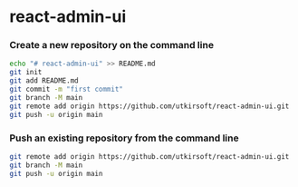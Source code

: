 # react-admin-ui
### Create a new repository on the command line
```bash
echo "# react-admin-ui" >> README.md
git init
git add README.md
git commit -m "first commit"
git branch -M main
git remote add origin https://github.com/utkirsoft/react-admin-ui.git
git push -u origin main
```
### Push an existing repository from the command line
```bash
git remote add origin https://github.com/utkirsoft/react-admin-ui.git
git branch -M main
git push -u origin main
```
